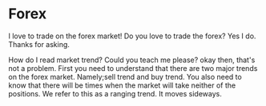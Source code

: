 # Forex
I love to trade on the forex market!
Do you love to trade the forex?
Yes I do. Thanks for asking.

How do I read market trend? Could you teach me please?
okay then, that's not a problem.
First you need to understand that there are two major trends on the forex market. Namely;sell trend and buy trend. You also need to know that there will be times when the market will take neither of the positions. We refer to this as a ranging trend. It moves sideways. 
